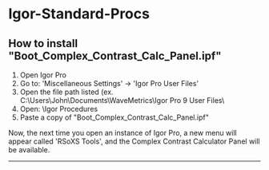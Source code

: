 # Igor-Standard-Procs

How to install "Boot_Complex_Contrast_Calc_Panel.ipf"
---------------------------------------
1. Open Igor Pro
2. Go to: 'Miscellaneous Settings' -> 'Igor Pro User Files'
3. Open the file path listed (ex. C:\Users\John\Documents\WaveMetrics\Igor Pro 9 User Files\
4. Open: \Igor Procedures
5. Paste a copy of "Boot_Complex_Contrast_Calc_Panel.ipf"

Now, the next time you open an instance of Igor Pro, a new menu will appear called 'RSoXS Tools', and the Complex Contrast Calculator Panel will be available.

---------------------------------------
